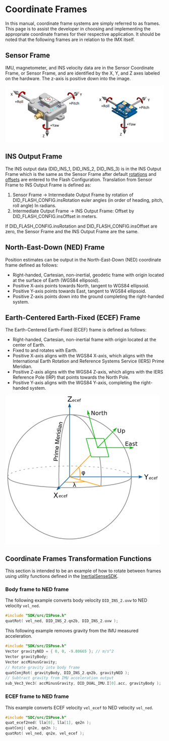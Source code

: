 # Coordinate Frames
In this manual, coordinate frame systems are simply referred to as frames. This page is to assist the developer in
choosing and implementing the appropriate coordinate frames for their respective application. It should be noted
that the following frames are in relation to the IMX itself.

## Sensor Frame
IMU, magnetometer, and INS velocity data are in the Sensor Coordinate Frame, or Sensor Frame, and are
identified by the X, Y, and Z axes labeled on the hardware. The z-axis is positive down into the image.

![coordinate_frames](../images/coordinate_frames.png)

## INS Output Frame
The INS output data (DID_INS_1, DID_INS_2, DID_INS_3) is in the INS Output Frame which is the same as the Sensor Frame after default <u>rotations</u> and <u>offsets</u> are entered to the Flash Configuration. Translation from Sensor
Frame to INS Output Frame is defined as:

 1. Sensor Frame → Intermediate Output Frame by rotation of DID_FLASH_CONFIG.insRotation euler angles (in order of heading, pitch, roll angle) In radians.
 2. Intermediate Output Frame → INS Output Frame: Offset by DID_FLASH_CONFIG.insOffset in meters.

If DID_FLASH_CONFIG.insRotation and DID_FLASH_CONFIG.insOffset are zero, the Sensor Frame and the INS
Output Frame are the same.

## North-East-Down (NED) Frame
Position estimates can be output in the North-East-Down (NED) coordinate frame defined as follows:

  * Right-handed, Cartesian, non-inertial, geodetic frame with origin located at the surface of Earth (WGS84 ellipsoid).
  * Positive X-axis points towards North, tangent to WGS84 ellipsoid.
  * Positive Y-axis points towards East, tangent to WGS84 ellipsoid.
  * Positive Z-axis points down into the ground completing the right-handed system.

## Earth-Centered Earth-Fixed (ECEF) Frame
The Earth-Centered Earth-Fixed (ECEF) frame is defined as follows:

  *  Right-handed, Cartesian, non-inertial frame with origin located at the center of Earth.
  *  Fixed to and rotates with Earth.
  *  Positive X-axis aligns with the WGS84 X-axis, which aligns with the International Earth Rotation and Reference Systems Service (IERS) Prime Meridian.
  *  Positive Z-axis aligns with the WGS84 Z-axis, which aligns with the IERS Reference Pole (IRP) that points towards the North Pole.
  *  Positive Y-axis aligns with the WGS84 Y-axis, completing the right-handed system.

![ECEF_coordinate_frames](../images/ecef_frame.png)

## Coordinate Frames Transformation Functions
This section is intended to be an example of how to rotate between frames using utility functions defined in the [InertialSenseSDK](https://github.com/inertialsense/InertialSenseSDK).

### Body frame to NED frame

The following example converts body velocity `DID_INS_2.uvw` to NED velocity `vel_ned`.

``` C++
#include "SDK/src/ISPose.h"
quatRot( vel_ned, DID_INS_2.qn2b, DID_INS_2.uvw );
```

This following example removes gravity from the IMU measured acceleration.  

``` C++
#include "SDK/src/ISPose.h"
Vector gravityNED = { 0, 0, -9.80665 };	// m/s^2
Vector gravityBody;
Vector accMinusGravity;
// Rotate gravity into body frame
quatConjRot( gravityBody, DID_INS_2.qn2b, gravityNED );
// Subtract gravity from IMU acceleration output
sub_Vec3_Vec3( accMinusGravity, DID_DUAL_IMU.I[0].acc, gravityBody );
```

### ECEF frame to NED frame

This example converts ECEF velocity `vel_ecef` to NED velocity `vel_ned`.

```c++
#include "SDC/src/ISPose.h"
quat_ecef2ned( lla[0], lla[1], qe2n );
quatConj( qn2e, qe2n );
quatRot( vel_ned, qn2e, vel_ecef );
```

